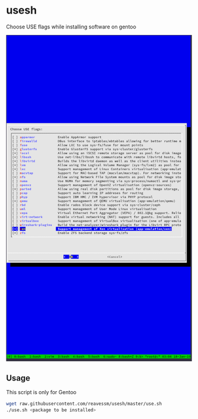 # usesh
Choose USE flags while installing software on gentoo

![screenshot](screenshot.png)

## Usage

This script is only for Gentoo

```bash
wget raw.githubusercontent.com/reavessm/usesh/master/use.sh
./use.sh <package to be installed>
```
